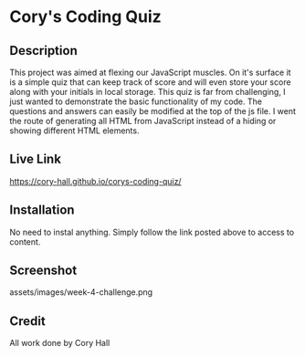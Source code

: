 # Cory's Coding Quiz

## Description
This project was aimed at flexing our JavaScript muscles. On it's surface it is a simple quiz that can keep track of score and will even store your score along with your initials in local storage. This quiz is far from challenging, I just wanted to demonstrate the basic functionality of my code. The questions and answers can easily be modified at the top of the js file. I went the route of generating all HTML from JavaScript instead of a hiding or showing different HTML elements.

## Live Link
https://cory-hall.github.io/corys-coding-quiz/

## Installation
No need to instal anything. Simply follow the link posted above to access to content.

## Screenshot
assets/images/week-4-challenge.png

## Credit
All work done by Cory Hall